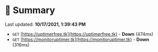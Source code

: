 # 📖 Summary
Last updated: **10/17/2021, 1:39:43 PM**

- `GET` [https://uptimerfree.tk](https://uptimerfree.tk) - **Down** (474ms)
- `GET` [https://monitoruptimer.tk](https://monitoruptimer.tk) - **Down** (316ms)
